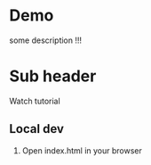# Demo

some description !!!


# Sub header


Watch tutorial

## Local dev

1. Open index.html in your browser